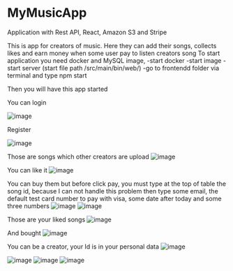 # MyMusicApp
Application with Rest API, React, Amazon S3 and Stripe

This is app for creators of music. Here they can add their songs, collects likes and earn money when some user pay to listen creators song
To start application you need docker and MySQL image,
-start docker
-start image
-start server (start file path /src/main/bin/web/)
-go to frontendd folder via terminal and type npm start

Then you will have this app started

You can login

![image](https://user-images.githubusercontent.com/80620561/215762493-613c822f-a7b6-4951-b093-c5f1664cae7c.png)

Register

![image](https://user-images.githubusercontent.com/80620561/215762684-776ca4ed-a453-42df-b3fd-26c755cb12be.png)

Those are songs which other creators are upload
![image](https://user-images.githubusercontent.com/80620561/215762811-751d7f0c-de5c-4ce3-81f5-f7d09421ce96.png)

You can like it
![image](https://user-images.githubusercontent.com/80620561/215762883-ceef0a86-a0ee-4f6f-81ed-803b605ae545.png)

You can buy them but before click pay, you must type at the top of table the song id, because I can not handle this problem
then type some email, the default test card number to pay with visa, some date after today and some three numbers
![image](https://user-images.githubusercontent.com/80620561/215762990-d3b617b1-2dd1-4cf8-a648-3dab91f5211c.png)
![image](https://user-images.githubusercontent.com/80620561/215763183-60b4f514-17b8-4ce3-b343-5438de3e5a25.png)

Those are your liked songs
![image](https://user-images.githubusercontent.com/80620561/215763274-7961eda4-8fc6-4144-9c1d-b024e9bda81d.png)

And bought
![image](https://user-images.githubusercontent.com/80620561/215763351-03ad66f1-b34d-4a66-b748-bb42822fcf6f.png)

You can be a creator, your Id is in your personal data
![image](https://user-images.githubusercontent.com/80620561/215763407-61c93b2b-9db4-42fb-bdc5-4112ffa945ca.png)


![image](https://user-images.githubusercontent.com/80620561/215763499-6585b3aa-82ad-4da1-8797-f1db40b05126.png)
![image](https://user-images.githubusercontent.com/80620561/215763642-537618bc-3638-45e5-a3b6-7396d9755e08.png)
![image](https://user-images.githubusercontent.com/80620561/215763733-0da5c407-510e-4aa2-9f0a-2186aced5118.png)
